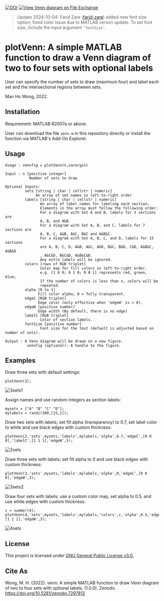 [![DOI](https://zenodo.org/badge/562717209.svg)](https://zenodo.org/badge/latestdoi/562717209)
[![View Venn diagram on File Exchange](https://www.mathworks.com/matlabcentral/images/matlab-file-exchange.svg)](https://www.mathworks.com/matlabcentral/fileexchange/120118-venn-diagram)

> Update 2024-10-04: Farid Zare ([farid-zare](https://github.com/farid-zare)) added new font size option; fixed color issue due to MATLAB verson update.
> To set font size, include the input argument `'fontSize'`.

# plotVenn: A simple MATLAB function to draw a Venn diagram of two to four sets with optional labels

User can specify the number of sets to draw (maximum four) and label each set and the intersectional regions between sets.
 
Man Ho Wong, 2022.

## Installation

Requirement: MATLAB R2007a or above.

User can download the file `venn.m` in this repository directly or install the function via MATLAB's Add-On Explorer.

## Usage

```
Usage : vennfig = plotVenn(n,varargin) 

Input : n [positive integer]
           Number of sets to draw

Optional Inputs:
         sets [string | char | cellstr | numeric]
              An array of set names in left-to-right order
         labels [string | char | cellstr | numeric]
                An array of label names for labeling each section;
                Elements in the array must follow the following order:
                For a diagram with Set A and B, labels for 3 sections are
                A, B, and A&B.
                For a diagram with Set A, B, and C, labels for 7 sections are
                A, B, C, A&B, A&C, B&C and A&B&C.
                For a diagram with Set A, B, C, and D, labels for 15 sections
                are A, B, C, D, A&B, A&C, A&D, B&C, B&D, C&D, A&B&C, A&B&D
                , A&C&D, B&C&D, A&B&C&D.
                Any extra labels will be ignored.
         colors [rows of RGB triplet]
                Color map for fill colors in left-to-right order.
                e.g. [1 0 0; 0 1 0; 0 0 1] represents red, green, blue;
                If the number of colors is less than n, colors will be
                repeated.
         alpha [0 to 1]
               Fill color alpha; 0 = fully transparent.
         edgeC [RGB triplet]
               Edge color (only effective when 'edgeW' is > 0).
         edgeW [positive number]
               Edge width (By default, there is no edge)
         labelC [RGB triplet]
                Color of section labels.
         fontSize [positive number]
                Font size for the text (default is adjusted based on number of sets).

Output : A Venn diagram will be drawn on a new figure.
          vennfig (optional): A handle to the figure.

```

## Examples

Draw three sets with default settings:

```
plotVenn(3);
```
![3sets1](resources/3sets1.png)

Assign names and use random integers as section labels:
```
mysets = ["A" "B" "C" "D"];
mylabels = randi(100,[15,1]);
```

Draw two sets with labels; set fill alpha (transparency) to 0.7, set label color to white and use black edges with custom thickness:

```
plotVenn(2,'sets',mysets,'labels',mylabels,'alpha',0.7,'edgeC',[0 0 0],'labelC',[1 1 1],'edgeW',5);
```
![2sets](resources/2sets.png)


Draw three sets with labels; set fill alpha to 0 and use black edges with custom thickness:

```
plotVenn(3,'sets',mysets,'labels',mylabels,'alpha',0,'edgeC',[0 0 0],'edgeW',3);
```
![3sets2](resources/3sets2.png)

Draw four sets with labels; use a custom color map, set alpha to 0.5, and use white edges with custom thickness:

```
c = summer(4);
plotVenn(4,'sets',mysets,'labels',mylabels,'colors',c,'alpha',0.5,'edgeC',[1 1 1],'edgeW',3);
```
![4sets](resources/4sets.png)

## License

This project is licensed under [GNU General Public License v3.0.](LICENSE)

## Cite As
Wong, M. H. (2022). venn: A simple MATLAB function to draw Venn diagram of two to four sets with optional labels. (1.0.0). Zenodo. https://doi.org/10.5281/zenodo.7297812
